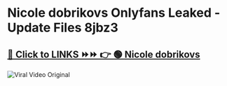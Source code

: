 
 # Nicole dobrikovs Onlyfans Leaked - Update Files 8jbz3

## <h2><a href="https://clipsfans.com/Nicole_dobrikovs&ref=git">🔗 Click to LINKS ⏩⏩ 👉 🟢 Nicole dobrikovs </a></h2>

<a href="https://clipsfans.com/Nicole_dobrikovs&ref=git" rel="nofollow" data-target="animated-image.originalLink"><img src="https://i.ibb.co.com/xMMVF88/686577567.gif" alt="Viral Video Original" style="max-width: 100%; display: inline-block;" data-target="animated-image.originalImage"></a>

